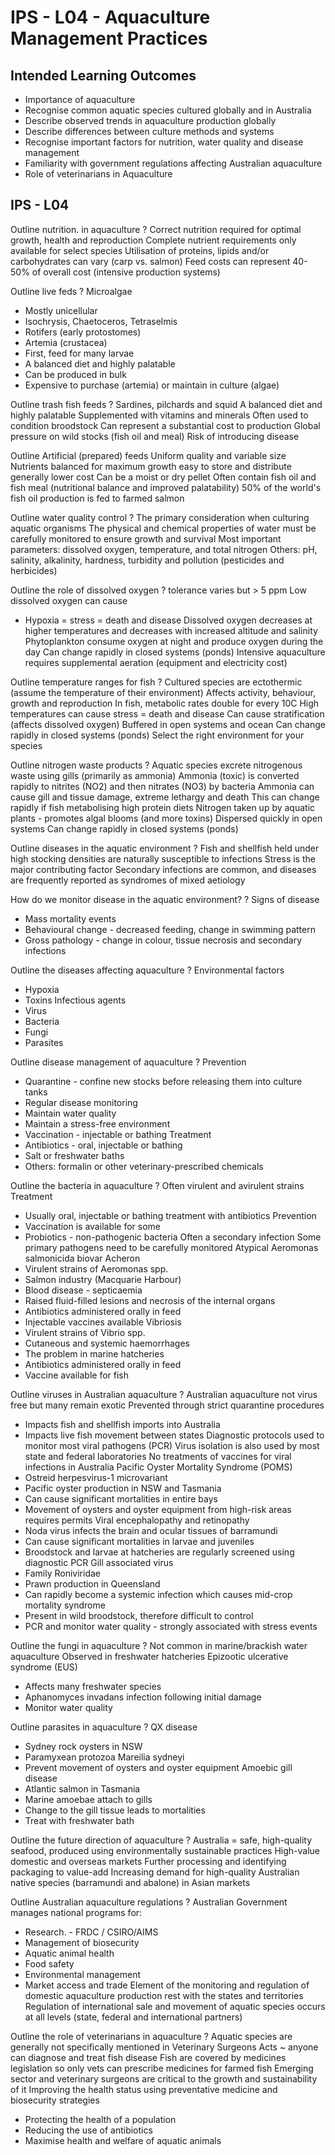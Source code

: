 # IPS - L04 - Aquaculture Management Practices

## Intended Learning Outcomes

- Importance of aquaculture
- Recognise common aquatic species cultured globally and in Australia
- Describe observed trends in aquaculture production globally
- Describe differences between culture methods and systems
- Recognise important factors for nutrition, water quality and disease management
- Familiarity with government regulations affecting Australian aquaculture
- Role of veterinarians in Aquaculture

## IPS - L04

Outline nutrition. in aquaculture
?
Correct nutrition required for optimal growth, health and reproduction
Complete nutrient requirements only available for select species
Utilisation of proteins, lipids and/or carbohydrates can vary (carp vs. salmon)
Feed costs can represent 40-50% of overall cost (intensive production systems)

Outline live feds
?
Microalgae
- Mostly unicellular
- Isochrysis, Chaetoceros, Tetraselmis
- Rotifers (early protostomes)
- Artemia (crustacea)
- First, feed for many larvae
- A balanced diet and highly palatable
- Can be produced in bulk
- Expensive to purchase (artemia) or maintain in culture (algae)

Outline trash fish feeds
?
Sardines, pilchards and squid
A balanced diet and highly palatable
Supplemented with vitamins and minerals
Often used to condition broodstock
Can represent a substantial cost to production
Global pressure on wild stocks (fish oil and meal)
Risk of introducing disease

Outline Artificial (prepared) feeds
Uniform quality and variable size
Nutrients balanced for maximum growth
easy to store and distribute
generally lower cost
Can be a moist or dry pellet
Often contain fish oil and fish meal (nutritional balance and improved palatability)
50% of the world's fish oil production is fed to farmed salmon

Outline water quality control
?
The primary consideration when culturing aquatic organisms
The physical and chemical properties of water must be carefully monitored to ensure growth and survival
Most important parameters: dissolved oxygen, temperature, and total nitrogen
Others: pH, salinity, alkalinity, hardness, turbidity and pollution (pesticides and herbicides)

Outline the role of dissolved oxygen
?
tolerance varies but > 5 ppm
Low dissolved oxygen can cause
- Hypoxia = stress = death and disease
Dissolved oxygen decreases at higher temperatures and decreases with increased altitude and salinity
Phytoplankton consume oxygen at night and produce oxygen during the day
Can change rapidly in closed systems (ponds)
Intensive aquaculture requires supplemental aeration (equipment and electricity cost)

Outline temperature ranges for fish
?
Cultured species are ectothermic (assume the temperature of their environment)
Affects activity, behaviour, growth and reproduction
In fish, metabolic rates double for every 10C
High temperatures can cause stress = death and disease
Can cause stratification (affects dissolved oxygen)
Buffered in open systems and ocean
Can change rapidly in closed systems (ponds)
Select the right environment for your species

Outline nitrogen waste products
?
Aquatic species excrete nitrogenous waste using gills (primarily as ammonia)
Ammonia (toxic) is converted rapidly to nitrites (NO2) and then nitrates (NO3) by bacteria
Ammonia can cause gill and tissue damage, extreme lethargy and death
This can change rapidly if fish metabolising high protein diets
Nitrogen taken up by aquatic plants - promotes algal blooms (and more toxins)
Dispersed quickly in open systems
Can change rapidly in closed systems (ponds)

Outline diseases in the aquatic environment
?
Fish and shellfish held under high stocking densities are naturally susceptible to infections
Stress is the major contributing factor
Secondary infections are common, and diseases are frequently reported as syndromes of mixed aetiology

How do we monitor disease in the aquatic environment?
?
Signs of disease
- Mass mortality events
- Behavioural change - decreased feeding, change in swimming pattern
- Gross pathology - change in colour, tissue necrosis and secondary infections

Outline the diseases affecting aquaculture
?
Environmental factors
- Hypoxia
- Toxins
Infectious agents
- Virus
- Bacteria
- Fungi
- Parasites

Outline disease management of aquaculture
?
Prevention
- Quarantine - confine new stocks before releasing them into culture tanks
- Regular disease monitoring
- Maintain water quality
- Maintain a stress-free environment
- Vaccination - injectable or bathing
Treatment
- Antibiotics - oral, injectable or bathing
- Salt or freshwater baths
- Others: formalin or other veterinary-prescribed chemicals

Outline the bacteria in aquaculture
?
Often virulent and avirulent strains
Treatment
- Usually oral, injectable or bathing treatment with antibiotics
Prevention
- Vaccination is available for some
- Probiotics - non-pathogenic bacteria
Often a secondary infection
Some primary pathogens need to be carefully monitored
Atypical Aeromonas salmonicida biovar Acheron
- Virulent strains of Aeromonas spp.
- Salmon industry (Macquarie Harbour)
- Blood disease - septicaemia
- Raised fluid-filled lesions and necrosis of the internal organs
- Antibiotics administered orally in feed
- Injectable vaccines available
Vibriosis
- Virulent strains of Vibrio spp.
- Cutaneous and systemic haemorrhages
- The problem in marine hatcheries
- Antibiotics administered orally in feed
- Vaccine available for fish

Outline viruses in Australian aquaculture
?
Australian aquaculture not virus free but many remain exotic
Prevented through strict quarantine procedures
- Impacts fish and shellfish imports into Australia
- Impacts live fish movement between states
Diagnostic protocols used to monitor most viral pathogens (PCR)
Virus isolation is also used by most state and federal laboratories
No treatments of vaccines for viral infections in Australia
Pacific Oyster Mortality Syndrome (POMS)
- Ostreid herpesvirus-1 microvariant
- Pacific oyster production in NSW and Tasmania
- Can cause significant mortalities in entire bays
- Movement of oysters and oyster equipment from high-risk areas requires permits
Viral encephalopathy and retinopathy
- Noda virus infects the brain and ocular tissues of barramundi
- Can cause significant mortalities in larvae and juveniles
- Broodstock and larvae at hatcheries are regularly screened using diagnostic PCR
Gill associated virus
- Family Roniviridae
- Prawn production in Queensland
- Can rapidly become a systemic infection which causes mid-crop mortality syndrome
- Present in wild broodstock, therefore difficult to control
- PCR and monitor water quality - strongly associated with stress events

Outline the fungi in aquaculture
?
Not common in marine/brackish water aquaculture
Observed in freshwater hatcheries 
Epizootic ulcerative syndrome (EUS)
- Affects many freshwater species
- Aphanomyces invadans infection following initial damage
- Monitor water quality

Outline parasites in aquaculture
?
QX disease
- Sydney rock oysters in NSW
- Paramyxean protozoa Mareilia sydneyi
- Prevent movement of oysters and oyster equipment
Amoebic gill disease
- Atlantic salmon in Tasmania
- Marine amoebae attach to gills
- Change to the gill tissue leads to mortalities
- Treat with freshwater bath

Outline the future direction of aquaculture
?
Australia = safe, high-quality seafood, produced using environmentally sustainable practices
High-value domestic and overseas markets
Further processing and identifying packaging to value-add
Increasing demand for high-quality Australian native species (barramundi and abalone) in Asian markets

Outline Australian aquaculture regulations
?
Australian Government manages national programs for:
- Research. - FRDC / CSIRO/AIMS
- Management of biosecurity
- Aquatic animal health
- Food safety
- Environmental management
- Market access and trade
Element of the monitoring and regulation of domestic aquaculture production rest with the states and territories
Regulation of international sale and movement of aquatic species occurs at all levels (state, federal and international partners)

Outline the role of veterinarians in aquaculture
?
Aquatic species are generally not specifically mentioned in Veterinary Surgeons Acts ~ anyone can diagnose and treat fish disease
Fish are covered by medicines legislation so only vets can prescribe medicines for farmed fish
Emerging sector and veterinary surgeons are critical to the growth and sustainability of it
Improving the health status using preventative medicine and biosecurity strategies
- Protecting the health of a population
- Reducing the use of antibiotics
- Maximise health and welfare of aquatic animals

